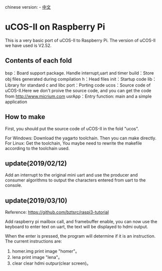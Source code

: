chinese version: - [中文](https://github.com/Zomen61/ucos_RaspberryPi/blob/master/%E4%B8%AD%E6%96%87README.md)
# uCOS-II on Raspberry Pi

This is a very basic port of uCOS-II to Raspberry Pi. The version of uCOS-II we have used is V2.52.  

## Contents of each fold

bsp：Board support package. Handle interrupt,uart and timer
build：Store obj files generated during compilation
h：Head files
init：Startup code
lib：Library for standard c and libc 
port：Porting code 
ucos：Source code of uCOS-II.Here we don't proive the source code, and you can get the code from http://www.micrium.com
usrApp：Entry function: main and a simple application


## How to make
First, you should put the source code of uCOS-II in the fold "ucos".

For Windows: Download the yagarto toolchain. Then you can make directly.
For Linux: Get the toolchain, You maybe need to rewrite the makefile according to the toolchain used.

## update(2019/02/12)
Add an interrupt to the original mini uart and use the producer and consumer algorithms to output the characters entered from uart to the console.

## update(2019/03/10)
Reference: https://github.com/bztsrc/raspi3-tutorial

Add raspberry pi mailbox call, and framebuffer enable, you can now use the keyboard to enter text on uart, the text will be displayed to hdmi output.

When the enter is pressed, the program will determine if it is an instruction. The current instructions are:
1. homer.img
print image "homer"。
2. lena
print image "lena"。
3. clear
clear hdmi outpur(clear screen)。

